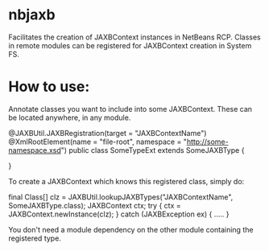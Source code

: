 # nbjaxb

Facilitates the creation of JAXBContext instances in NetBeans RCP. Classes in remote modules can be registered for JAXBContext creation in System FS. 

# How to use:

Annotate classes you want to include into some JAXBContext. These can be located anywhere, in any module.  

@JAXBUtil.JAXBRegistration(target = "JAXBContextName")
@XmlRootElement(name = "file-root", namespace = "http://some-namespace.xsd")
public class SomeTypeExt extends SomeJAXBType {

}



To create a JAXBContext which knows this registered class, simply do: 

final Class[] clz = JAXBUtil.lookupJAXBTypes("JAXBContextName", SomeJAXBType.class); 
JAXBContext ctx;
try {
    ctx = JAXBContext.newInstance(clz);
} 
catch (JAXBException ex) {
    .....
}

You don't need a module dependency on the other module containing the registered type. 
